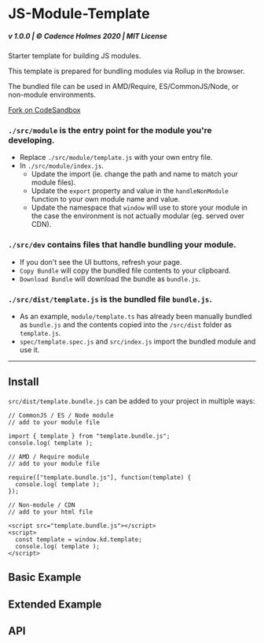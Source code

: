 # JS-Module-Template

##### v 1.0.0 | © Cadence Holmes 2020 | MIT License

Starter template for building JS modules.

This template is prepared for bundling modules via Rollup in the browser.

The bundled file can be used in AMD/Require, ES/CommonJS/Node, or non-module environments.

[Fork on CodeSandbox](https://codesandbox.io/)

### `./src/module` is the entry point for the module you're developing.

- Replace `./src/module/template.js` with your own entry file.
- In `./src/module/index.js`.
  - Update the import (ie. change the path and name to match your module files).
  - Update the `export` property and value in the `handleNonModule` function to your own module name and value.
  - Update the namespace that `window` will use to store your module in the case the environment is not actually modular (eg. served over CDN).

### `./src/dev` contains files that handle bundling your module.

- If you don't see the UI buttons, refresh your page.
- `Copy Bundle` will copy the bundled file contents to your clipboard.
- `Download Bundle` will download the bundle as `bundle.js`.

### `./src/dist/template.js` is the bundled file `bundle.js`.

- As an example, `module/template.ts` has already been manually bundled as `bundle.js` and the contents copied into the `/src/dist` folder as `template.js`.
- `spec/template.spec.js` and `src/index.js` import the bundled module and use it.

---

## Install

`src/dist/template.bundle.js` can be added to your project in multiple ways:

```
// CommonJS / ES / Node module
// add to your module file

import { template } from "template.bundle.js";
console.log( template );
```

```
// AMD / Require module
// add to your module file

require(["template.bundle.js"], function(template) {
  console.log( template );
});
```

```
// Non-module / CDN
// add to your html file

<script src="template.bundle.js"></script>
<script>
  const template = window.kd.template;
  console.log( template );
</script>
```

## Basic Example

## Extended Example

## API
